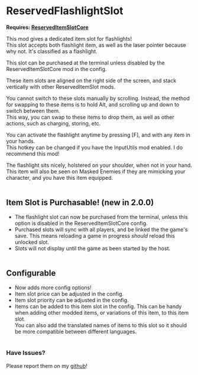 # ReservedFlashlightSlot
**Requires: [ReservedItemSlotCore](https://thunderstore.io/c/lethal-company/p/FlipMods/ReservedItemSlotCore/)**

This mod gives a dedicated item slot for flashlights!<br>
This slot accepts both flashlight item, as well as the laser pointer because why not. It's classified as a flashlight.

This slot can be purchased at the terminal unless disabled by the ReservedItemSlotCore mod in the config.

These item slots are aligned on the right side of the screen, and stack vertically with other ReservedItemSlot mods.

You cannot switch to these slots manually by scrolling. Instead, the method for swapping to these items is to hold Alt, and scrolling up and down to switch between them.<br>
This way, you can swap to these items to drop them, as well as other actions, such as charging, storing, etc.

You can activate the flashlight anytime by pressing [F], and with any item in your hands.<br>
This hotkey can be changed if you have the InputUtils mod enabled. I do recommend this mod!

The flashlight sits nicely, holstered on your shoulder, when not in your hand.<br>
This item will also be seen on Masked Enemies if they are mimicking your character, and you have this item equipped.<br><br>

## Item Slot is Purchasable! (new in 2.0.0)
+ The flashlight slot can now be purchased from the terminal, unless this option is disabled in the ReservedItemSlotCore config.
+ Purchased slots will sync with all players, and be linked the the game's save. This means reloading a game in progress *should* reload this unlocked slot.
+ Slots will not display until the game as been started by the host.<br><br>

## Configurable
+ Now adds more config options!
+ Item slot price can be adjusted in the config.
+ Item slot priority can be adjusted in the config.
+ Items can be added to this item slot in the config. This can be handy when adding other modded items, or variations of this item, to this item slot.<br>
You can also add the translated names of items to this slot so it should be more compatible between different languages.<br><br>


### Have Issues?

Please report them on my [github](https://github.com/cmooref17/ReservedItemSlotMods)!